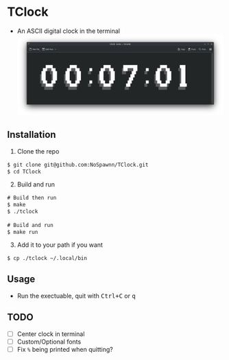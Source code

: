 # TClock

- An ASCII digital clock in the terminal
![](./assets/screenshot.png)

## Installation

1. Clone the repo
```console
$ git clone git@github.com:NoSpawnn/TClock.git
$ cd TClock
```

2. Build and run
```console
# Build then run
$ make
$ ./tclock

# Build and run
$ make run
```

3. Add it to your path if you want
```console
$ cp ./tclock ~/.local/bin
```

## Usage

- Run the exectuable, quit with <kbd>Ctrl+C</kbd> or <kbd>q</kbd>

## TODO

- [ ] Center clock in terminal
- [ ] Custom/Optional fonts
- [ ] Fix `%` being printed when quitting?
